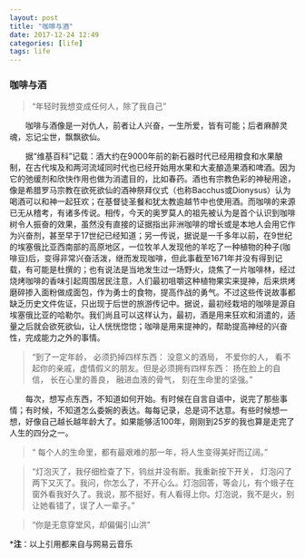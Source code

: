 ```yaml
---
layout: post
title: "咖啡与酒"
date: 2017-12-24 12:49
categories: [life]
tags: life
---
```


### 咖啡与酒

> “年轻时我想变成任何人，除了我自己”

&emsp;&emsp;咖啡与酒像是一对仇人，前者让人兴奋，一生所爱，皆有可能；后者麻醉灵魂，忘记尘世，飘飘欲仙。

&emsp;&emsp;据“维基百科”记载：酒大约在9000年前的新石器时代已经用粮食和水果酿制，在古代埃及和两河流域同时代也已经开始用水果和大麦酿造果酒和啤酒。因为它的弛缓剂和欣快作用也做为消遣目的，比如春药。酒也有宗教色彩的神秘用途，像是希腊罗马宗教在欲死欲仙的酒神祭拜仪式（也称Bacchus或Dionysus）认为喝酒可以和神一起狂欢；在基督徒圣餐和犹太教逾越节中也使用酒。而咖啡的来源已无从稽考，有诸多传说。相传，今天的奥罗莫人的祖先被认为是首个认识到咖啡树令人振奋的效果，虽然没有直接的证据指出非洲咖啡的增长或是本地人会用它作为兴奋剂，甚至早于17世纪已经知道；另一传说，据说是一千多年以前，在9世纪的埃塞俄比亚西南部的高原地区，一位牧羊人发现他的羊吃了一种植物的种子(咖啡豆)后，变得非常兴奋活泼，继而发现咖啡，但此事截至1671年并没有得到记载，有可能是杜撰的；也有说法是当地发生过一场野火，烧焦了一片咖啡林，经过烧烤咖啡的香味引起周围居民注意，人们最初咀嚼这种植物果实来提神，后来烘烤磨碎掺入面粉做成面包，作为勇士的食物，提高作战的勇气。不过这些传说故事都缺乏历史文件佐证，只出现于后世的旅游传记中。据说，最初经栽培的咖啡是源自埃塞俄比亚的哈勒尔。我们尚且可以这样认为，最初，酒是用来狂欢和消遣的，适量之后就会欲死欲仙，让人恍恍惚惚；咖啡是用来提神的，帮助提高神经的兴奋性，完成能力之外的事情。

> “到了一定年龄， 必须扔掉四样东西： 没意义的酒局， 不爱你的人， 看不起你的亲戚，虚情假义的朋友。但是必须拥有四样东西： 扬在脸上的自信， 长在心里的善良， 融进血液的骨气， 刻在生命里的坚强。”

&emsp;&emsp;每次，想写点东西，不知道如何开始。有时候在自言自语中，说完了那些事情；有时候，不知道怎么委婉的表达。每每记录，总是词不达意。有些时候想一想，好像自己越长越年龄大了。如果能够活100年，刚刚到25岁的我也算是走完了人生的四分之一。

> “ 每个人的生命里，都有最艰难的那一年，将人生变得美好而辽阔。”

> “灯泡灭了，我仔细检查了下，钨丝并没有断。我重新按下开关， 灯泡闪了两下又灭了。我问，你怎么了，不开心么。灯泡回答，等会儿，有个蛾子在窗外看我好久了。我说，那不挺好，有人看得上你。灯泡说，我不是火，别让她看错了，误了人一辈子。”

> “你是无意穿堂风，却偏偏引山洪”

***注**：以上引用都来自与网易云音乐
